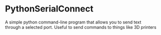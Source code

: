 # PythonSerialConnect
 A simple python command-line program that allows you to send text through a selected port. Useful to send commands to things like 3D printers
